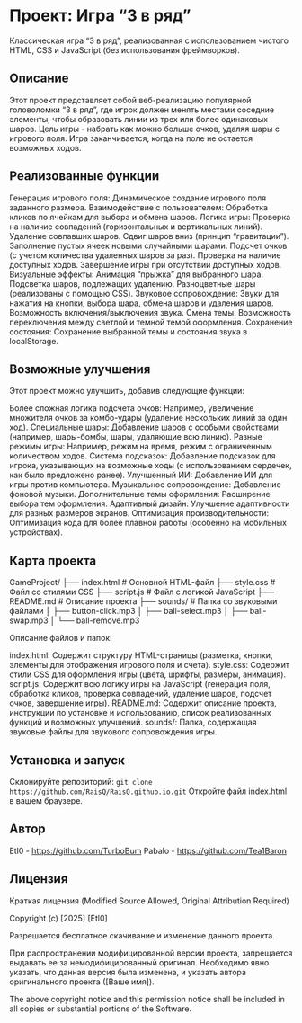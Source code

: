 # Проект: Игра “3 в ряд”

Классическая игра “3 в ряд”, реализованная с использованием чистого HTML, CSS и JavaScript (без использования фреймворков).

## Описание

Этот проект представляет собой веб-реализацию популярной головоломки “3 в ряд”, где игрок должен менять местами соседние элементы, чтобы образовать линии из трех или более одинаковых шаров. Цель игры - набрать как можно больше очков, удаляя шары с игрового поля. Игра заканчивается, когда на поле не остается возможных ходов.

## Реализованные функции

Генерация игрового поля: Динамическое создание игрового поля заданного размера.
Взаимодействие с пользователем: Обработка кликов по ячейкам для выбора и обмена шаров.
Логика игры:
Проверка на наличие совпадений (горизонтальных и вертикальных линий).
Удаление совпавших шаров.
Сдвиг шаров вниз (принцип “гравитации”).
Заполнение пустых ячеек новыми случайными шарами.
Подсчет очков (с учетом количества удаленных шаров за раз).
Проверка на наличие доступных ходов.
Завершение игры при отсутствии доступных ходов.
Визуальные эффекты:
Анимация “прыжка” для выбранного шара.
Подсветка шаров, подлежащих удалению.
Разноцветные шары (реализованы с помощью CSS).
Звуковое сопровождение:
Звуки для нажатия на кнопки, выбора шара, обмена шаров и удаления шаров.
Возможность включения/выключения звука.
Смена темы: Возможность переключения между светлой и темной темой оформления.
Сохранение состояния: Сохранение выбранной темы и состояния звука в localStorage.
## Возможные улучшения

Этот проект можно улучшить, добавив следующие функции:

Более сложная логика подсчета очков: Например, увеличение множителя очков за комбо-удары (удаление нескольких линий за один ход).
Специальные шары: Добавление шаров с особыми свойствами (например, шары-бомбы, шары, удаляющие всю линию).
Разные режимы игры: Например, режим на время, режим с ограниченным количеством ходов.
Система подсказок: Добавление подсказок для игрока, указывающих на возможные ходы (с использованием сердечек, как было предложено ранее).
Улучшенный ИИ: Добавление ИИ для игры против компьютера.
Музыкальное сопровождение: Добавление фоновой музыки.
Дополнительные темы оформления: Расширение выбора тем оформления.
Адаптивный дизайн: Улучшение адаптивности для разных размеров экранов.
Оптимизация производительности: Оптимизация кода для более плавной работы (особенно на мобильных устройствах).
## Карта проекта

GameProject/
├── index.html       # Основной HTML-файл
├── style.css        # Файл со стилями CSS
├── script.js        # Файл с логикой JavaScript
├── README.md        # Описание проекта
├── sounds/          # Папка со звуковыми файлами
│   ├── button-click.mp3
│   ├── ball-select.mp3
│   ├── ball-swap.mp3
│   └── ball-remove.mp3

Описание файлов и папок:

index.html: Содержит структуру HTML-страницы (разметка, кнопки, элементы для отображения игрового поля и счета).
style.css: Содержит стили CSS для оформления игры (цвета, шрифты, размеры, анимация).
script.js: Содержит всю логику игры на JavaScript (генерация поля, обработка кликов, проверка совпадений, удаление шаров, подсчет очков, завершение игры).
README.md: Содержит описание проекта, инструкции по установке и использованию, список реализованных функций и возможных улучшений.
sounds/: Папка, содержащая звуковые файлы для звукового сопровождения игры.
## Установка и запуск

Склонируйте репозиторий: `git clone https://github.com/RaisQ/RaisQ.github.io.git`
Откройте файл index.html в вашем браузере.
## Автор

Etl0 - https://github.com/TurboBum
Pabalo - https://github.com/Tea1Baron

## Лицензия

Краткая лицензия (Modified Source Allowed, Original Attribution Required)

Copyright (c) [2025] [Etl0]

Разрешается бесплатное скачивание и изменение данного проекта.

При распространении модифицированной версии проекта, запрещается выдавать ее за немодифицированный оригинал. Необходимо явно указать, что данная версия была изменена, и указать автора оригинального проекта ([Ваше имя]).

The above copyright notice and this permission notice shall be included in all copies or substantial portions of the Software.

